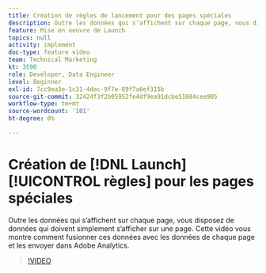 ```yaml
---
title: Création de règles de lancement pour des pages spéciales
description: Outre les données qui s’affichent sur chaque page, vous disposez de données qui doivent simplement s’afficher sur une page. Cette vidéo vous montre comment fusionner ces données avec les données de chaque page et les envoyer dans Adobe Analytics.
feature: Mise en oeuvre de Launch
topics: null
activity: implement
doc-type: feature video
team: Technical Marketing
kt: 3590
role: Developer, Data Engineer
level: Beginner
exl-id: 7cc9ea3e-1c31-4dac-9f7e-89f7a6ef315b
source-git-commit: 32424f3f2b05952fe4df9ea91dcbe51684cee905
workflow-type: tm+mt
source-wordcount: '101'
ht-degree: 0%

---
```


# Création de [!DNL Launch] [!UICONTROL règles] pour les pages spéciales

Outre les données qui s’affichent sur chaque page, vous disposez de données qui doivent simplement s’afficher sur une page. Cette vidéo vous montre comment fusionner ces données avec les données de chaque page et les envoyer dans Adobe Analytics.

>[!VIDEO](https://video.tv.adobe.com/v/28770/?quality=12)

